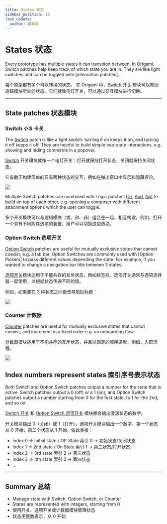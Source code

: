 ```yaml
---
title: States 状态
sidebar_position: 10
last_update:
  author: 蒯美政
---
```


# States 状态

Every prototype has multiple states it can transition between. In Origami, Switch patches help keep track of which state you are in. They are like light switches and can be toggled with [interaction patches] .

每个原型都有多个可以转换的状态。 在 Origami 中，[Switch 开关](./../Utility/Switch.md) 模块可以帮助追踪模块所处的状态。它们就像电灯开关，可以通过交互模块进行切换。

---

## State patches 状态模块

### Switch ⇧S 卡关

The [Switch](./../Utility/Switch.md) patch is like a light switch: turning it on keeps it on, and turning it off keeps it off. They are helpful to build simple two-state interactions, e.g. showing and hiding comments in a popover.

[Switch](./../Utility/Switch.md) 开关模块就像一个电灯开关：打开就保持打开状态，关闭就保持关闭状态。

它有助于构建简单的只有两种状态的交互，例如在弹出窗口中显示和隐藏评论。

![](@site/static/img/docs/Patch%20Editor/states-1.png)

Multiple Switch patches can combined with Logic patches ([Or](./../Logic/Or.md), [And](./../Logic/And.md), [Not](./../Logic/Not.md) to build on top of each other, e.g. opening a composer with different attachment options which the user can toggle.

多个开关模块可以与逻辑模块（或、和、非）组合在一起，相互构建，例如，打开一个具有不同附件选项的装置，用户可以切换这些选项。

### Option Switch 选项开关

[Option Switch](./../Utility/Option%20Switch.md) patches are useful for mutually exclusive states that cannot coexist, e.g. a tab bar. Option Switches are commonly used with [Option Pickers] to pass different values depending the state. For example, if you wanted to change a navigation bar title between 3 states:

[选项开关](./../Utility/Option%20Switch.md)模块适用于不能共存的互斥状态，例如标签栏。选项开关通常与选项选择器一起使用，以根据状态传递不同的值。

例如，如果要在 3 种状态之间更改导航栏标题：

![](@site/static/img/docs/Patch%20Editor/states-2.png)

### Counter 计数器

[Counter](./../Utility/Counter.md) patches are useful for mutually exclusive states that cannot coexist, and increment in a fixed order e.g. an onboarding flow.

[计数器](./../Utility/Counter.md)模块适用于不能共存的互斥状态，并且以固定的顺序递增，例如，入职流程。

![](@site/static/img/docs/Patch%20Editor/states-3.png)

## Index numbers represent states 索引序号表示状态

Both Switch and Option Switch patches output a number for the state that is active. Switch patches output a 0 (off) or a 1 (on), and Option Switch patches output a number starting from 0 for the first state, to 1 for the 2nd, and so on:

[Switch 开关](./../Utility/Switch.md) 和 [Option Switch 选项开关](./../Utility/Option%20Switch.md) 模块都会输出激活状态的数字。

开关模块输出 0（关闭）或 1（打开），选项开关模块输出一个数字，第一个状态从 0 开始，第二个状态从 1 开始，依此类推：

- Index 0 → Initial state / Off State 索引 0 → 初始状态/关闭状态
- Index 1 → 2nd state / On State 索引 1 → 第二状态/打开状态
- Index 2 → 3rd state 索引 2 → 第三状态
- Index 3 → 4th state 索引 3 → 第四状态
- ...

---

## Summary 总结

- Manage state with Switch, Option Switch, or Counter
- States are represented with integers, starting from 0
- 使用开关、选项开关或计数器模块管理状态
- 状态用整数表示，从 0 开始
